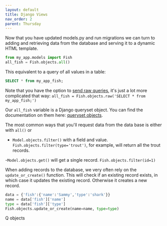 ```yaml
---
layout: default
title: Django Views 
nav_order: 2
parent: Thursday 
---
```


Now that you have updated models.py and run migrations we can turn to adding and retrieving data from the database and serving it to a dynamic HTML template.

```python
from my_app.models import Fish
all_fish = Fish.objects.all()
```
This equivalent to a query of all values in a table:
```sql
SELECT * from my_app_fish;
```
Note that you have the option to [send raw queries](https://docs.djangoproject.com/en/2.2/topics/db/sql/), it's just a lot more complicated that way: `all_fish = Fish.objects.raw('SELECT * from my_app_fish;')`

Our `all_fish` variable is a Django queryset object.  You can find the documentation on them here: [queryset objects](https://docs.djangoproject.com/en/2.2/ref/models/querysets/#queryset-api).

The most common ways that you'll request data from the data base is either with `all()` or 

- `Model.objects.filter()` with a field and value. `Fish.objects.filter(type='trout')`, for example, will return all the trout records. 

-`Model.objects.get()` will get a single record.  `Fish.objects.filter(id=1)`

When adding records to the database, we very often rely on the `update_or_create()` function.  This will check if an existing record exists, in which case it updates the existing record. Otherwise it creates a new record.  

```python
data = {'fish':{'name':'Sammy','type':'shark'}}
name = data['fish']['name']
type = data['fish']['type']
Fish.objects.update_or_create(name=name, type=type)  
```

Q objects
